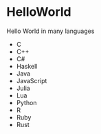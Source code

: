 # HelloWorld
Hello World in many languages

* C
* C++
* C#
* Haskell
* Java
* JavaScript
* Julia
* Lua
* Python
* R
* Ruby
* Rust
